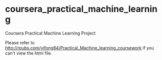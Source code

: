 # coursera_practical_machine_learning
Coursera Practical Machine Learning Project

Please refer to http://rpubs.com/yifong84/Practical_Machine_learning_coursework if you can't view the html file.
